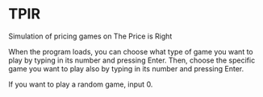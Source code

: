 # TPIR
Simulation of pricing games on The Price is Right

When the program loads, you can choose what type of game you want to play by typing in its number and pressing Enter. 
Then, choose the specific game you want to play also by typing in its number and pressing Enter.

If you want to play a random game, input 0.
